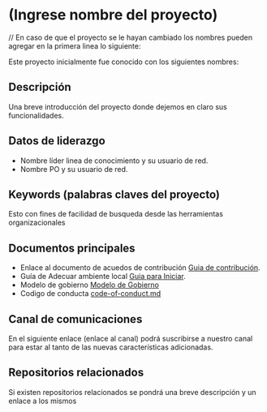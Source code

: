 # (Ingrese nombre del proyecto)
// En caso de que el proyecto se le hayan cambiado los nombres pueden agregar en la primera linea lo siguiente:

Este proyecto inicialmente fue conocido con los siguientes nombres:

## Descripción

Una breve introducción del proyecto donde dejemos en claro sus funcionalidades.

## Datos de liderazgo
* Nombre líder linea de conocimiento y su usuario de red.
* Nombre PO y su usuario de red.

## Keywords (palabras claves del proyecto)
Esto con fines de facilidad de busqueda desde las herramientas organizacionales

## Documentos principales

* Enlace al documento de acuedos de contribución [Guia de contribución](CONTRIBUTING.md). 
* Guía de Adecuar ambiente local [Guia para Iniciar](GETTINGSTARTED.md).
* Modelo de gobierno [Modelo de Gobierno](GOVERNANCE.md)
* Codigo de conducta [code-of-conduct.md](CODE-OF-CONDUCT.md)

## Canal de comunicaciones
En el siguiente enlace (enlace al canal) podrá suscribirse a nuestro canal para estar al tanto de las nuevas características adicionadas.
## Repositorios relacionados
Si existen repositorios relacionados se pondrá una breve descripción y un enlace a los mismos
